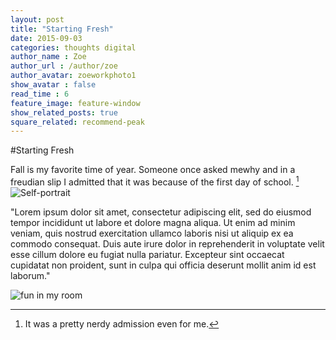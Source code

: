 ```yaml
---
layout: post
title: "Starting Fresh"
date: 2015-09-03
categories: thoughts digital
author_name : Zoe 
author_url : /author/zoe
author_avatar: zoeworkphoto1
show_avatar : false
read_time : 6
feature_image: feature-window
show_related_posts: true
square_related: recommend-peak
---
```

#Starting Fresh

Fall is my favorite time of year.
Someone once asked mewhy and in a freudian slip I admitted that it was because of the first day of school. [^1]
![Self-portrait]({{site.url}}/img/post-assets/silhouette.jpg)

"Lorem ipsum dolor sit amet, consectetur adipiscing elit, sed do eiusmod tempor incididunt ut labore et dolore magna aliqua. Ut enim ad minim veniam, quis nostrud exercitation ullamco laboris nisi ut aliquip ex ea commodo consequat. Duis aute irure dolor in reprehenderit in voluptate velit esse cillum dolore eu fugiat nulla pariatur. Excepteur sint occaecat cupidatat non proident, sunt in culpa qui officia deserunt mollit anim id est laborum."

![fun in my room]({{site.url}}/img/post-assets/fun-in-my-room.gif)

[^1]: It was a pretty nerdy admission even for me.